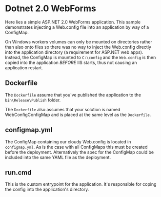 # Dotnet 2.0 WebForms

Here lies a simple ASP.NET 2.0 WebForms application. This sample demonstrates injecting a Web.config file into an application by way of a ConfigMap.

On Windows workers volumes can only be mounted on directories rather than also onto files so there was no way to inject the Web.config directly into the application directory (a requirement for ASP.NET web apps). Instead, the ConfigMap is mounted to `C:\config` and the `Web.config` is then copied into the application *BEFORE* IIS starts, thus not causing an application restart.

## Dockerfile

The `Dockerfile` assume that you've published the application to the `bin\Release\Publish` folder.

The `Dockerfile` also assumes that your solution is named WebConfigConfigMap and is placed at the same level as the `Dockerfile`.

## configmap.yml

The ConfigMap containing our cloudy Web.config is located in `configmap.yml`. As is the case with all ConfigMaps this must be created before the deployment. Alternatively the spec for the ConfigMap could be included into the same YAML file as the deployment.

## run.cmd

This is the custom entrypoint for the application. It's responsible for coping the config into the application's directory.
